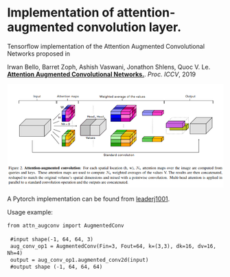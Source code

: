 # Implementation of attention-augmented convolution layer.

Tensorflow implementation of the Attention Augmented Convolutional Networks proposed in

Irwan Bello, Barret Zoph, Ashish Vaswani, Jonathon Shlens, Quoc V. Le. [__Attention Augmented Convolutional Networks.__](https://arxiv.org/pdf/1904.09925v1.pdf). _Proc. ICCV_, 2019

![image](figure/aac.png)

A Pytorch implementation can be found from [leaderj1001](Attention-Augmented-Conv2d).

Usage example: 

```
from attn_augconv import AugmentedConv

 #input shape(-1, 64, 64, 3)
 aug_conv_op1 = AugmentedConv(Fin=3, Fout=64, k=(3,3), dk=16, dv=16, Nh=4)
 output = aug_conv_op1.augmented_conv2d(input)
 #output shape (-1, 64, 64, 64)
```
